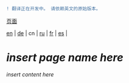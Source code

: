 ```diff
! 翻译正在开发中。 请依赖英文的原始版本。
```

[页面](https://github.com/syncloud/docs/blob/master/cn/index.md#页面)

[en](https://github.com/syncloud/platform/wiki/Slow) | 
[de](https://github.com/syncloud/docs/blob/master/de/content/Slow.md) | 
cn | 
[ru](https://github.com/syncloud/docs/blob/master/ru/content/Slow.md) | 
[fr](https://github.com/syncloud/docs/blob/master/fr/content/Slow.md) | 
[es](https://github.com/syncloud/docs/blob/master/es/content/Slow.md) | 

# *insert page name here*

*insert content here*
